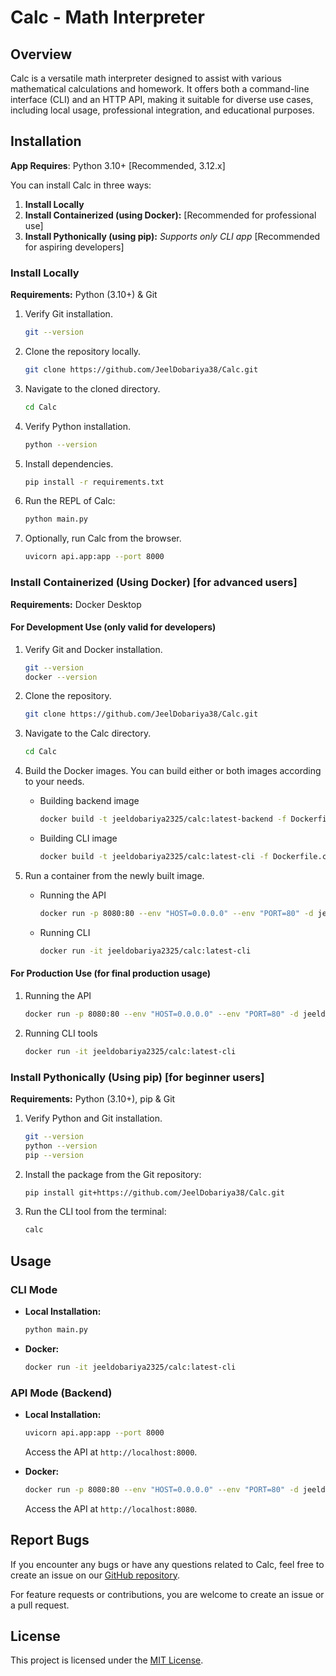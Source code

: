 # Calc - Math Interpreter

## Overview

Calc is a versatile math interpreter designed to assist with various mathematical calculations and homework. It offers both a command-line interface (CLI) and an HTTP API, making it suitable for diverse use cases, including local usage, professional integration, and educational purposes.

## Installation

**App Requires**: Python 3.10+ [Recommended, 3.12.x]

You can install Calc in three ways:

1. **Install Locally**
2. **Install Containerized (using Docker):** [Recommended for professional use]
3. **Install Pythonically (using pip):** _Supports only CLI app_ [Recommended for aspiring developers]

### Install Locally

**Requirements:** Python (3.10+) & Git

1. Verify Git installation.

   ```bash
   git --version
   ```

2. Clone the repository locally.

   ```bash
   git clone https://github.com/JeelDobariya38/Calc.git
   ```

3. Navigate to the cloned directory.

   ```bash
   cd Calc
   ```

4. Verify Python installation.

   ```bash
   python --version
   ```

5. Install dependencies.

   ```bash
   pip install -r requirements.txt
   ```

6. Run the REPL of Calc:

   ```bash
   python main.py
   ```

7. Optionally, run Calc from the browser.

   ```bash
   uvicorn api.app:app --port 8000
   ```

### Install Containerized (Using Docker) [for advanced users]

**Requirements:** Docker Desktop

#### For Development Use (only valid for developers)

1. Verify Git and Docker installation.

   ```bash
   git --version
   docker --version
   ```

2. Clone the repository.

   ```bash
   git clone https://github.com/JeelDobariya38/Calc.git
   ```

3. Navigate to the Calc directory.

   ```bash
   cd Calc
   ```

4. Build the Docker images. You can build either or both images according to your needs.

   - Building backend image

     ```bash
     docker build -t jeeldobariya2325/calc:latest-backend -f Dockerfile.backend .
     ```

   - Building CLI image

     ```bash
     docker build -t jeeldobariya2325/calc:latest-cli -f Dockerfile.cli .
     ```

5. Run a container from the newly built image.

   - Running the API

     ```bash
     docker run -p 8080:80 --env "HOST=0.0.0.0" --env "PORT=80" -d jeeldobariya2325/calc:latest-backend
     ```

   - Running CLI

     ```bash
     docker run -it jeeldobariya2325/calc:latest-cli
     ```

#### For Production Use (for final production usage)

1. Running the API

   ```bash
   docker run -p 8080:80 --env "HOST=0.0.0.0" --env "PORT=80" -d jeeldobariya2325/calc:latest-backend
   ```

2. Running CLI tools

   ```bash
   docker run -it jeeldobariya2325/calc:latest-cli
   ```

### Install Pythonically (Using pip) [for beginner users]

**Requirements:** Python (3.10+), pip & Git

1. Verify Python and Git installation.

   ```bash
   git --version
   python --version
   pip --version
   ```

2. Install the package from the Git repository:

   ```bash
   pip install git+https://github.com/JeelDobariya38/Calc.git
   ```

3. Run the CLI tool from the terminal:

   ```bash
   calc
   ```

## Usage

### CLI Mode

- **Local Installation:**

  ```bash
  python main.py
  ```

- **Docker:**

  ```bash
  docker run -it jeeldobariya2325/calc:latest-cli
  ```

### API Mode (Backend)

- **Local Installation:**

  ```bash
  uvicorn api.app:app --port 8000
  ```

  Access the API at `http://localhost:8000`.

- **Docker:**

  ```bash
  docker run -p 8080:80 --env "HOST=0.0.0.0" --env "PORT=80" -d jeeldobariya2325/calc:latest-backend
  ```

  Access the API at `http://localhost:8080`.

## Report Bugs

If you encounter any bugs or have any questions related to Calc, feel free to create an issue on our [GitHub repository](https://github.com/JeelDobariya38/Calc-Backend/issues).

For feature requests or contributions, you are welcome to create an issue or a pull request.

## License

This project is licensed under the [MIT License](LICENSE.txt).
